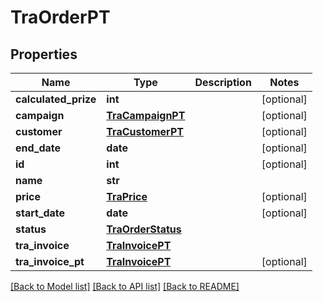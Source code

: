 # TraOrderPT

## Properties
Name | Type | Description | Notes
------------ | ------------- | ------------- | -------------
**calculated_prize** | **int** |  | [optional] 
**campaign** | [**TraCampaignPT**](TraCampaignPT.md) |  | [optional] 
**customer** | [**TraCustomerPT**](TraCustomerPT.md) |  | [optional] 
**end_date** | **date** |  | [optional] 
**id** | **int** |  | [optional] 
**name** | **str** |  | 
**price** | [**TraPrice**](TraPrice.md) |  | [optional] 
**start_date** | **date** |  | [optional] 
**status** | [**TraOrderStatus**](TraOrderStatus.md) |  | 
**tra_invoice** | [**TraInvoicePT**](TraInvoicePT.md) |  | 
**tra_invoice_pt** | [**TraInvoicePT**](TraInvoicePT.md) |  | [optional] 

[[Back to Model list]](../README.md#documentation-for-models) [[Back to API list]](../README.md#documentation-for-api-endpoints) [[Back to README]](../README.md)


